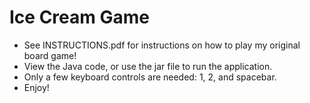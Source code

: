 # Ice Cream Game
* See INSTRUCTIONS.pdf for instructions on how to play my original board game!
* View the Java code, or use the jar file to run the application.
* Only a few keyboard controls are needed: 1, 2, and spacebar.
* Enjoy!
